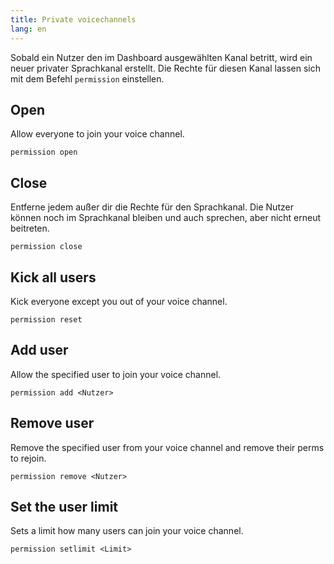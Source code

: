 ```yaml
---
title: Private voicechannels
lang: en
---
```


Sobald ein Nutzer den im Dashboard ausgewählten Kanal betritt, wird ein neuer privater Sprachkanal erstellt.
Die Rechte für diesen Kanal lassen sich mit dem Befehl `permission` einstellen.

## Open

Allow everyone to join your voice channel.

`permission open`

## Close

Entferne jedem außer dir die Rechte für den Sprachkanal.
Die Nutzer können noch im Sprachkanal bleiben und auch sprechen, aber nicht erneut beitreten.

`permission close`

## Kick all users

Kick everyone except you out of your voice channel.

`permission reset`

## Add user

Allow the specified user to join your voice channel.

`permission add <Nutzer>`

## Remove user

Remove the specified user from your voice channel and remove their perms to rejoin.

`permission remove <Nutzer>`

## Set the user limit

Sets a limit how many users can join your voice channel.

`permission setlimit <Limit>`
